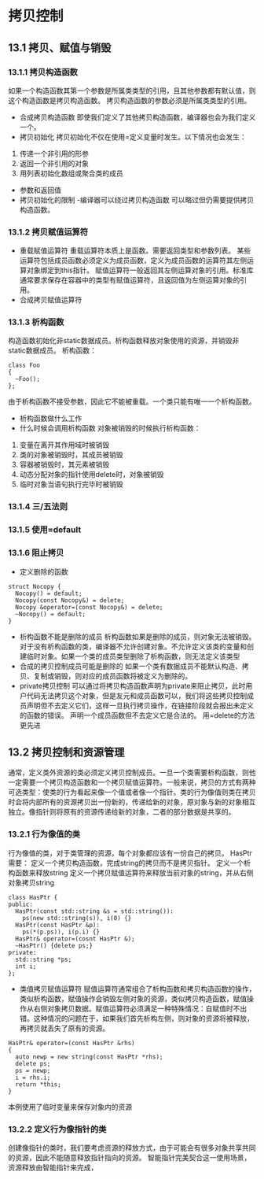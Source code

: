 # 拷贝控制
## 13.1 拷贝、赋值与销毁
### 13.1.1 拷贝构造函数
如果一个构造函数其第一个参数是所属类类型的引用，且其他参数都有默认值，则这个构造函数是拷贝构造函数。
拷贝构造函数的参数必须是所属类类型的引用。
- 合成拷贝构造函数
即使我们定义了其他拷贝构造函数，编译器也会为我们定义一个。
- 拷贝初始化
拷贝初始化不仅在使用=定义变量时发生。以下情况也会发生：
1. 传递一个非引用的形参
2. 返回一个非引用的对象
3. 用列表初始化数组或聚合类的成员
- 参数和返回值
- 拷贝初始化的限制
-编译器可以绕过拷贝构造函数
可以略过但仍需要提供拷贝构造函数。
### 13.1.2 拷贝赋值运算符
- 重载赋值运算符
重载运算符本质上是函数。需要返回类型和参数列表。
某些运算符包括成员函数必须定义为成员函数，定义为成员函数的运算符其左侧运算对象绑定到this指针。
赋值运算符一般返回其左侧运算对象的引用。标准库通常要求保存在容器中的类型有赋值运算符，且返回值为左侧运算对象的引用。
- 合成拷贝赋值运算符
### 13.1.3 析构函数
构造函数初始化非static数据成员。析构函数释放对象使用的资源，并销毁非static数据成员。
析构函数：
```
class Foo
{
  ~Foo();
};
```
由于析构函数不接受参数，因此它不能被重载。一个类只能有唯一一个析构函数。
- 析构函数做什么工作
- 什么时候会调用析构函数
对象被销毁的时候执行析构函数：
1. 变量在离开其作用域时被销毁
2. 类的对象被销毁时，其成员被销毁
3. 容器被销毁时，其元素被销毁
4. 动态分配对象的指针使用delete时，对象被销毁
5. 临时对象当语句执行完毕时被销毁
### 13.1.4 三/五法则
### 13.1.5 使用=default
### 13.1.6 阻止拷贝
- 定义删除的函数
```
struct Nocopy {
  Nocopy() = default;
  Nocopy(const Nocopy&) = delete;
  Nocopy &operator=(const Nocopy&) = delete;
  ~Nocopy() = default;
}
```
- 析构函数不能是删除的成员
析构函数如果是删除的成员，则对象无法被销毁。对于没有析构函数的类，编译器不允许创建对象。不允许定义该类的变量和创建临时对象。如果一个类的成员类型删除了析构函数，则无法定义该类型
- 合成的拷贝控制成员可能是删除的
如果一个类有数据成员不能默认构造、拷贝、复制或销毁，则对应的成员函数将被定义为删除的。
- private拷贝控制
可以通过将拷贝构造函数声明为private来阻止拷贝，此时用户代码无法拷贝这个对象，但是友元和成员函数可以，我们将这些拷贝控制成员声明但不去定义它们，这样一旦执行拷贝操作，在链接阶段就会报出未定义的函数的错误。
声明一个成员函数但不去定义它是合法的。
用=delete的方法更先进
## 13.2 拷贝控制和资源管理
通常，定义类外资源的类必须定义拷贝控制成员。一旦一个类需要析构函数，则他一定需要一个拷贝构造函数和一个拷贝赋值运算符。一般来说，拷贝的方式有两种可选类型：使类的行为看起来像一个值或者像一个指针。类的行为像值则类在拷贝时会将内部所有的资源拷贝出一份新的，传递给新的对象，原对象与新的对象相互独立。像指针则将原有的资源传递给新的对象，二者的部分数据是共享的。
### 13.2.1 行为像值的类
行为像值的类，对于类管理的资源，每个对象都应该有一份自己的拷贝。
HasPtr需要：
定义一个拷贝构造函数，完成string的拷贝而不是拷贝指针。
定义一个析构函数来释放string
定义一个拷贝赋值运算符来释放当前对象的string，并从右侧对象拷贝string
```
class HasPtr {
public:
  HasPtr(const std::string &s = std::string()):
    ps(new std::string(s)), i(0) {}
  HasPtr(const HasPtr &p):
    ps(*(p.ps)), i(p.i) {}
  HasPtr& operator=(cosnt HasPtr &);
  ~HasPtr() {delete ps;}
private:
  std::string *ps;
  int i;
};
```
- 类值拷贝赋值运算符
赋值运算符通常组合了析构函数和拷贝构造函数的操作，类似析构函数，赋值操作会销毁左侧对象的资源，类似拷贝构造函数，赋值操作从右侧对象拷贝数据。赋值运算符必须满足一种特殊情况：自赋值时不出错。这种情况的问题在于，如果我们首先析构左侧，则对象的资源将被释放，再拷贝就丢失了原有的资源。
```
HasPtr& operator=(const HasPtr &rhs)
{
  auto newp = new string(const HasPtr *rhs);
  delete ps;
  ps = newp;
  i = rhs.i;
  return *this;
}
```
本例使用了临时变量来保存对象内的资源
### 13.2.2 定义行为像指针的类
创建像指针的类时，我们要考虑资源的释放方式，由于可能会有很多对象共享共同的资源，因此不能随意释放指针指向的资源。
智能指针完美契合这一使用场景，资源释放由智能指针来完成，

